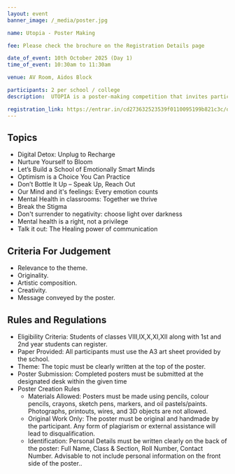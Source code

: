 ```yaml
---
layout: event
banner_image: /_media/poster.jpg

name: Utopia - Poster Making

fee: Please check the brochure on the Registration Details page

date_of_event: 10th October 2025 (Day 1)
time_of_event: 10:30am to 11:30am

venue: AV Room, Aidos Block

participants: 2 per school / college
description:  UTOPIA is a poster-making competition that invites participants to creatively explore and promote critical themes surrounding mental health. Through visual expression, students will raise awareness, challenge societal taboos, and share positive messages related to emotional well-being, resilience, communication,and inclusion. The event aims to encourage thoughtful reflection and advocacy through art.

registration_link: https://entrar.in/cd273632523539f0110095199b821c3c/onlineRegistrationConclave/3
---
```


## Topics

- Digital Detox: Unplug to Recharge
- Nurture Yourself to Bloom
- Let’s Build a School of Emotionally Smart Minds
- Optimism is a Choice You Can Practice
- Don’t Bottle It Up – Speak Up, Reach Out
- Our Mind and it's feelings: Every emotion counts
- Mental Health in classrooms: Together we thrive
- Break the Stigma
- Don't surrender to negativity: choose light over darkness
- Mental health is a right, not a privilege 
- Talk it out: The Healing power of communication

## Criteria For Judgement
- Relevance to the theme.
- Originality.
- Artistic composition.
- Creativity.
- Message conveyed by the poster.

## Rules and Regulations

- Eligibility Criteria: Students of classes VIII,IX,X,XI,XII along with 1st and 2nd year students can register.
- Paper Provided: All participants must use the A3 art sheet provided by the school.
- Theme: The topic must be clearly written at the top of the poster.
- Poster Submission: Completed posters must be submitted at the designated desk within the given time
- Poster Creation Rules
    - Materials Allowed: Posters must be made using pencils, colour pencils, crayons, sketch pens, markers, and oil pastels/paints. Photographs, printouts, wires, and 3D objects are not allowed.
    - Original Work Only: The poster must be original and handmade by the participant. Any form of plagiarism or external assistance will lead to disqualification.
    - Identification: Personal Details must be written clearly on the back of the poster: Full Name, Class & Section, Roll Number, Contact Number. Advisable to not include personal information on the front side of the poster..
